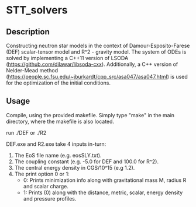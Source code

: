 # STT_solvers

## Description

Constructing neutron star models in the context of Damour-Esposito-Farese (DEF) scalar-tensor model and R^2 - gravity model. The system of ODEs is solved by implementing a C++11 version of LSODA (https://github.com/dilawar/libsoda-cxx). Additionally, a C++ version of Nelder-Mead method (https://people.sc.fsu.edu/~jburkardt/cpp_src/asa047/asa047.html) is used for the optimization of the initial conditions. 

## Usage

Compile, using the provided makefile. Simply type "make" in the main directory, where the makefile is also located.

run ./DEF or ./R2

DEF.exe and R2.exe take 4 inputs in-turn:

1. The EoS file name (e.g. eosSLY.txt).
2. The coupling constant (e.g. -5.0 for DEF and 100.0 for R^2).
3. The central energy density in CGS/10^15 (e.g 1.2).
4. The print option 0 or 1:
    -  0: Prints minimization info along with gravitational mass M, radius R and scalar charge.
    -  1: Prints (0) along with the distance, metric, scalar, energy density and pressure profiles.
